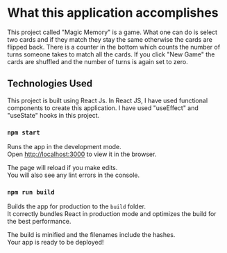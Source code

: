# What this application accomplishes

This project called "Magic Memory" is a game. What one can do is select two cards and if they match they stay the same otherwise the cards are flipped back. There is a counter in the bottom which counts the number of turns someone takes to match all the cards. If you click "New Game" the cards are shuffled and the number of turns is again set to zero.

## Technologies Used

This project is built using React Js. In React JS, I have used functional components to create this application. I have used "useEffect" and "useState" hooks in this project.

### `npm start`

Runs the app in the development mode.\
Open [http://localhost:3000](http://localhost:3000) to view it in the browser.

The page will reload if you make edits.\
You will also see any lint errors in the console.

### `npm run build`

Builds the app for production to the `build` folder.\
It correctly bundles React in production mode and optimizes the build for the best performance.

The build is minified and the filenames include the hashes.\
Your app is ready to be deployed!

